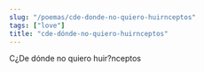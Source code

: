 ```yaml
---
slug: "/poemas/cde-donde-no-quiero-huirnceptos"
tags: ["love"]
title: "cde-dónde-no-quiero-huirnceptos"
---
```

C¿De dónde no quiero huir?nceptos